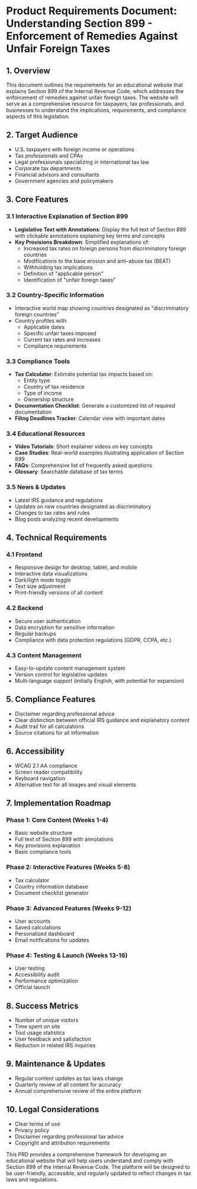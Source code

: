 # Product Requirements Document: Understanding Section 899 - Enforcement of Remedies Against Unfair Foreign Taxes

## 1. Overview
This document outlines the requirements for an educational website that explains Section 899 of the Internal Revenue Code, which addresses the enforcement of remedies against unfair foreign taxes. The website will serve as a comprehensive resource for taxpayers, tax professionals, and businesses to understand the implications, requirements, and compliance aspects of this legislation.

## 2. Target Audience
- U.S. taxpayers with foreign income or operations
- Tax professionals and CPAs
- Legal professionals specializing in international tax law
- Corporate tax departments
- Financial advisors and consultants
- Government agencies and policymakers

## 3. Core Features

### 3.1 Interactive Explanation of Section 899
- **Legislative Text with Annotations**: Display the full text of Section 899 with clickable annotations explaining key terms and concepts
- **Key Provisions Breakdown**: Simplified explanations of:
  - Increased tax rates on foreign persons from discriminatory foreign countries
  - Modifications to the base erosion and anti-abuse tax (BEAT)
  - Withholding tax implications
  - Definition of "applicable person"
  - Identification of "unfair foreign taxes"

### 3.2 Country-Specific Information
- Interactive world map showing countries designated as "discriminatory foreign countries"
- Country profiles with:
  - Applicable dates
  - Specific unfair taxes imposed
  - Current tax rates and increases
  - Compliance requirements

### 3.3 Compliance Tools
- **Tax Calculator**: Estimate potential tax impacts based on:
  - Entity type
  - Country of tax residence
  - Type of income
  - Ownership structure
- **Documentation Checklist**: Generate a customized list of required documentation
- **Filing Deadlines Tracker**: Calendar view with important dates

### 3.4 Educational Resources
- **Video Tutorials**: Short explainer videos on key concepts
- **Case Studies**: Real-world examples illustrating application of Section 899
- **FAQs**: Comprehensive list of frequently asked questions
- **Glossary**: Searchable database of tax terms

### 3.5 News & Updates
- Latest IRS guidance and regulations
- Updates on new countries designated as discriminatory
- Changes to tax rates and rules
- Blog posts analyzing recent developments

## 4. Technical Requirements

### 4.1 Frontend
- Responsive design for desktop, tablet, and mobile
- Interactive data visualizations
- Dark/light mode toggle
- Text size adjustment
- Print-friendly versions of all content

### 4.2 Backend
- Secure user authentication
- Data encryption for sensitive information
- Regular backups
- Compliance with data protection regulations (GDPR, CCPA, etc.)

### 4.3 Content Management
- Easy-to-update content management system
- Version control for legislative updates
- Multi-language support (initially English, with potential for expansion)

## 5. Compliance Features
- Disclaimer regarding professional advice
- Clear distinction between official IRS guidance and explanatory content
- Audit trail for all calculations
- Source citations for all information

## 6. Accessibility
- WCAG 2.1 AA compliance
- Screen reader compatibility
- Keyboard navigation
- Alternative text for all images and visual elements

## 7. Implementation Roadmap

### Phase 1: Core Content (Weeks 1-4)
- Basic website structure
- Full text of Section 899 with annotations
- Key provisions explanation
- Basic compliance tools

### Phase 2: Interactive Features (Weeks 5-8)
- Tax calculator
- Country information database
- Document checklist generator

### Phase 3: Advanced Features (Weeks 9-12)
- User accounts
- Saved calculations
- Personalized dashboard
- Email notifications for updates

### Phase 4: Testing & Launch (Weeks 13-16)
- User testing
- Accessibility audit
- Performance optimization
- Official launch

## 8. Success Metrics
- Number of unique visitors
- Time spent on site
- Tool usage statistics
- User feedback and satisfaction
- Reduction in related IRS inquiries

## 9. Maintenance & Updates
- Regular content updates as tax laws change
- Quarterly review of all content for accuracy
- Annual comprehensive review of the entire platform

## 10. Legal Considerations
- Clear terms of use
- Privacy policy
- Disclaimer regarding professional tax advice
- Copyright and attribution requirements

This PRD provides a comprehensive framework for developing an educational website that will help users understand and comply with Section 899 of the Internal Revenue Code. The platform will be designed to be user-friendly, accessible, and regularly updated to reflect changes in tax laws and regulations.
